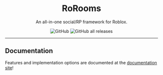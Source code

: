 <h1 align="center">
  RoRooms
</h1>

<p align="center">
  An all-in-one social/RP framework for Roblox.
</p>

<p align="center">
  <img alt="GitHub" src="https://img.shields.io/github/license/imcyff/rorooms">
  <img alt="GitHub all releases" src="https://img.shields.io/github/downloads/imcyff/rorooms/total">
</p>

---

## Documentation

Features and implementation options are documented at the [documentation site](https://imcyff.github.io/rorooms)!